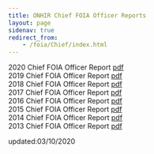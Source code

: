 ```yaml
---
title: ONHIR Chief FOIA Officer Reports
layout: page
sidenav: true
redirect_from:
    - /foia/Chief/index.html
---
```


2020 Chief FOIA Officer Report [pdf]({{site.baseurl}}/assets/documents/foia/chief/2020%20Chief%20FOIA%20Officer%20Report.pdf)  
2019 Chief FOIA Officer Report [pdf]({{site.baseurl}}/assets/documents/foia/chief/2019%20Chief%20FOIA%20Officer%20Report.pdf)  
2018 Chief FOIA Officer Report [pdf]({{site.baseurl}}/assets/documents/foia/chief/2018%20Chief%20FOIA%20Officer%20Report.pdf)  
2017 Chief FOIA Officer Report [pdf]({{site.baseurl}}/assets/documents/foia/chief/2017%20Chief%20FOIA%20Officer%20Report.pdf)  
2016 Chief FOIA Officer Report [pdf]({{site.baseurl}}/assets/documents/foia/chief/2016%20Chief%20FOIA%20Officer%20Report%20II.pdf)  
2015 Chief FOIA Officer Report [pdf]({{site.baseurl}}/assets/documents/foia/chief/2015%20Chief%20FOIA%20Officer%20Report.pdf)  
2014 Chief FOIA Officer Report [pdf]({{site.baseurl}}/assets/documents/foia/chief/2014%20Chief%20FOIA%20Officer%20Report.pdf)  
2013 Chief FOIA Officer Report [pdf]({{site.baseurl}}/assets/documents/foia/chief/2013%20Chief%20FOIA%20Officer%20Report.pdf)

updated:03/10/2020
